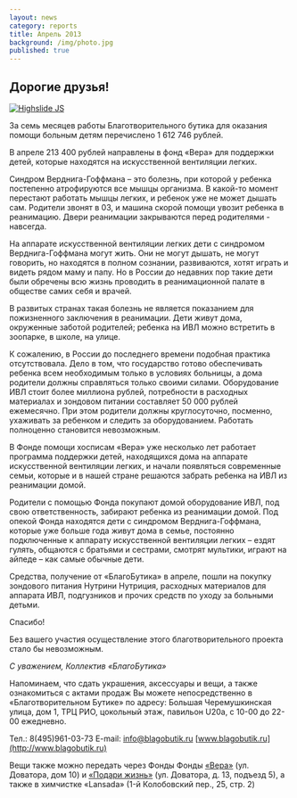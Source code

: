```yaml
---
layout: news
category: reports
title: Апрель 2013
background: /img/photo.jpg
published: true
---
```


<h2>Дорогие друзья!</h2>

<div class="slides">
<a href="http://blagobutik.ru/img/nurimanov.jpg" class="highslide" onclick="return hs.expand(this)"><img src="http://blagobutik.ru/img/nurimanov_thumb.jpg" alt="Highslide JS" title="Click to enlarge"></a>
</div>

За семь месяцев работы Благотворительного бутика для оказания помощи больным детям перечислено 1 612 746 рублей.  
  
В апреле 213 400 рублей направлены в фонд «Вера» для поддержки детей, которые находятся на искусственной вентиляции легких.  
  
Синдром Верднига-Гоффмана – это болезнь, при которой у ребенка постепенно атрофируются все мышцы организма. В какой-то момент перестают работать мышцы легких, и ребенок уже не может дышать сам. Родители звонят в 03, и машина скорой помощи увозит ребенка в реанимацию. Двери реанимации закрываются перед родителями - навсегда.  
  
На аппарате искусственной вентиляции легких дети с синдромом Верднига-Гоффмана могут жить. Они не могут дышать, не могут говорить, но находятся в полном сознании, развиваются, хотят играть и видеть рядом маму и папу. Но в России до недавних пор такие дети были обречены всю жизнь проводить в реанимационной палате в обществе самих себя и врачей.  
  
В развитых странах такая болезнь не является показанием для пожизненного заключения в реанимации. Дети живут дома, окруженные заботой родителей; ребенка на ИВЛ можно встретить в зоопарке, в школе, на улице.  
  
К сожалению, в России до последнего времени подобная практика отсутствовала.  Дело в том, что государство готово обеспечивать ребенка всем необходимым только в условиях больницы, а дома родители должны справляться только своими силами. Оборудование ИВЛ стоит более миллиона рублей, потребности в расходных материалах и зондовом питании составляет 50 000 рублей ежемесячно. При этом родители должны круглосуточно, посменно, ухаживать за ребенком и следить за оборудованием. Работать полноценно становится невозможным.  
  
В Фонде помощи хосписам «Вера» уже несколько лет работает программа поддержки детей, находящихся дома на аппарате искусственной вентиляции легких, и начали появляться современные семьи, которые и в нашей стране решаются забрать ребенка на ИВЛ из реанимации домой.  
  
Родители с помощью Фонда покупают домой оборудование ИВЛ, под свою ответственность, забирают ребенка из реанимации домой. Под опекой Фонда находятся дети с синдромом Верднига-Гоффмана, которые уже больше года живут дома в семье, постоянно подключенные к аппарату искусственной вентиляции легких – ездят гулять, общаются с братьями и сестрами, смотрят мультики, играют на айпеде – как самые обычные дети.  
  
Средства, получение от «БлагоБутика» в апреле, пошли на покупку зондового питания Нутрини Нутриция, расходных материалов для аппарата ИВЛ, подгузников и прочих средств по уходу за больными детьми.  
  
Спасибо!

Без вашего участия осуществление этого благотворительного проекта стало бы невозможным.   


*С уважением, 
Коллектив «БлагоБутика»*  

Напоминаем, что сдать украшения, аксессуары и вещи, а также ознакомиться с актами продаж Вы можете непосредственно в «Благотворительном Бутике» по адресу: Большая Черемушкинская улица, дом 1, ТРЦ РИО, цокольный этаж, павильон U20а, 
с 10-00 до 22-00 ежедневно.  


Тел.: 8(495)961-03-73  E-mail: [info@blagobutik.ru](mailto:info@blagobutik.ru) [www.blagobutik.ru](http://www.blagobutik.ru)  


Вещи также можно передать через Фонды Фонды [«Вера»](http://www.hospicefund.ru) (ул. Доватора, дом 10) и [«Подари жизнь»](http://podari-zhizn.ru) (ул. Доватора, д. 13, подъезд 5), а также в химчистке «Lansada» (1-й Колобовский пер., 25, стр. 2)